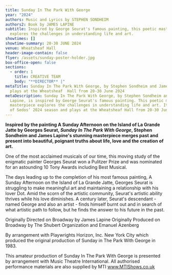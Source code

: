 ```yaml
---
title: Sunday In The Park With George
year: "2024"
authors: Music and Lyrics by STEPHEN SONDHEIM
authors2: Book by JAMES LAPINE
subtitle: Inspired by George Seurat's famous painting, this poetic masterpiece
  explores the challenges in understanding life and art.
showtimes: []
showtime-summary: 20-30 JUNE 2024
venue: Wheatsheaf Hall
header-image-contain: false
flyer: /assets/sunday-poster-holder.jpg
box-office-open: false
sections:
  - order: 1
    title: CREATIVE TEAM
    body: "**D﻿IRECTOR** |"
metaTitle: Sunday In The Park With George, by Stephen Sondheim and James Lapine,
  plays at the Wheatsheaf  Hall from 20-30 June 2024
metaDescription: Sunday In The Park With George, by Stephen Sondheim and James
  Lapine, is inspired by George Seurat's famous painting. This poetic musical
  masterpiece explores the challenges in understanding life and art. It is part
  of Sedos’ 2024 season and plays at the Wheatsheaf Hall from 20-30 June 2024
---
```

**Inspired by the painting A Sunday Afternoon on the Island of La Grande Jatte by Georges Seurat, *Sunday In The Park With George*, Stephen Sondheim and James Lapine's stunning masterpiece merges past and present into beautiful, poignant truths about life, love and the creation of art.** 

One of the most acclaimed musicals of our time, this moving study of the enigmatic painter Georges Seurat won a Pulitzer Prize and was nominated for an astounding 10 Tony Awards including Best Musical.

The days leading up to the completion of his most famous painting, A Sunday Afternoon on the Island of La Grande Jatte, Georges Seurat is struggling to make meaningful art and maintaining a relationship with his lover Dot. Amid the scorn of the artistic community, Seurat's artistic ability thrives while his love diminishes. A century later, Seurat's descendant - named George and also an artist - finds himself burnt out and in search of what artistic path to follow, but he finds the answer to his future in the past.

Originally Directed on Broadway by James Lapine
Originally Produced on Broadway by The Shubert Organization and Emanuel Azenberg

By arrangement with Playwrights Horizon, Inc. New York City which produced the original production of Sunday in The Park With George in 1983.

This amateur production of Sunday In The Park With George is presented by arrangement with Music Theatre International. All authorised performance materials are also supplied by MTI www.MTIShows.co.uk